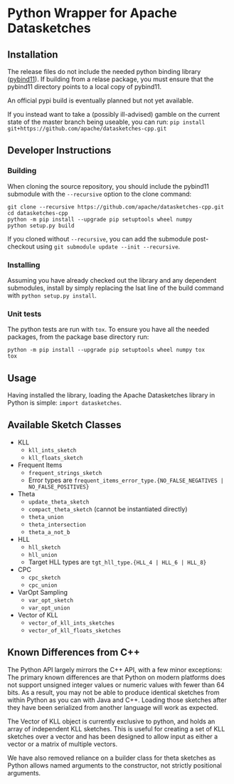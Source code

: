 # Python Wrapper for Apache Datasketches

## Installation

The release files do not include the needed python binding library ([pybind11](https://github.com/pybind/pybind11)). If building
from a relase package, you must ensure that the pybind11 directory points to a local copy of pybind11.

An official pypi build is eventually planned but not yet available.

If you instead want to take a (possibly ill-advised) gamble on the current state of the master branch being useable, you can run:
```pip install git+https://github.com/apache/datasketches-cpp.git```

## Developer Instructions

### Building

When cloning the source repository, you should include the pybind11 submodule with the `--recursive` option to the clone command:
```
git clone --recursive https://github.com/apache/datasketches-cpp.git
cd datasketches-cpp
python -m pip install --upgrade pip setuptools wheel numpy
python setup.py build
```

If you cloned without `--recursive`, you can add the submodule post-checkout using `git submodule update --init --recursive`.

### Installing

Assuming you have already checked out the library and any dependent submodules, install by simply replacing the lsat
line of the build command with `python setup.py install`.

### Unit tests

The python tests are run with `tox`. To ensure you have all the needed packages, from the package base directory run:
```
python -m pip install --upgrade pip setuptools wheel numpy tox
tox
```

## Usage

Having installed the library, loading the Apache Datasketches library in Python is simple: `import datasketches`.

## Available Sketch Classes

- KLL
    - `kll_ints_sketch`
    - `kll_floats_sketch`
- Frequent Items
    - `frequent_strings_sketch`
    - Error types are `frequent_items_error_type.{NO_FALSE_NEGATIVES | NO_FALSE_POSITIVES}`
- Theta
    - `update_theta_sketch`
    - `compact_theta_sketch` (cannot be instantiated directly)
    - `theta_union`
    - `theta_intersection`
    - `theta_a_not_b`
- HLL
    - `hll_sketch`
    - `hll_union`
    - Target HLL types are `tgt_hll_type.{HLL_4 | HLL_6 | HLL_8}`
- CPC
    - `cpc_sketch`
    - `cpc_union`
- VarOpt Sampling
    - `var_opt_sketch`
    - `var_opt_union`
- Vector of KLL
    - `vector_of_kll_ints_sketches`
    - `vector_of_kll_floats_sketches`

## Known Differences from C++

The Python API largely mirrors the C++ API, with a few minor exceptions: The primary known differences are that Python on modern platforms does not support unsigned integer values or numeric values with fewer than 64 bits. As a result, you may not be able to produce identical sketches from within Python as you can with Java and C++. Loading those sketches after they have been serialized from another language will work as expected.

The Vector of KLL object is currently exclusive to python, and holds an array of independent KLL sketches. This is useful for creating a set of KLL sketches over a vector and has been designed to allow input as either a vector or a matrix of multiple vectors.

We have also removed reliance on a builder class for theta sketches as Python allows named arguments to the constructor, not strictly positional arguments.

